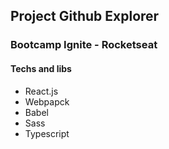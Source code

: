 ## Project Github Explorer

### Bootcamp Ignite - Rocketseat

#### Techs and libs

- React.js
- Webpapck
- Babel
- Sass
- Typescript